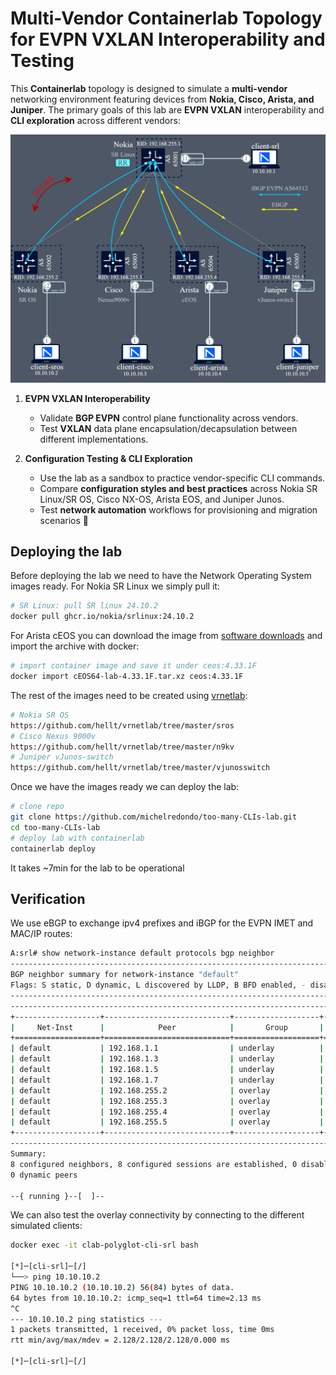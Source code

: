 # Multi-Vendor Containerlab Topology for EVPN VXLAN Interoperability and Testing

This **Containerlab** topology is designed to simulate a **multi-vendor** networking environment featuring devices from **Nokia, Cisco, Arista, and Juniper**. The primary goals of this lab are **EVPN VXLAN** interoperability and **CLI exploration** across different vendors:


![](./img/toomanyclis.png)
 

1. **EVPN VXLAN Interoperability**
	- Validate **BGP EVPN** control plane functionality across vendors.
	- Test **VXLAN** data plane encapsulation/decapsulation between different implementations.

2. **Configuration Testing & CLI Exploration**
	- Use the lab as a sandbox to practice vendor-specific CLI commands.
	- Compare **configuration styles and best practices** across Nokia SR Linux/SR OS, Cisco NX-OS, Arista EOS, and Juniper Junos.
	- Test **network automation** workflows for provisioning and migration scenarios 🚀

## Deploying the lab
Before deploying the lab we need to have the Network Operating System images ready.
For Nokia SR Linux we simply pull it: 
```bash
# SR Linux: pull SR linux 24.10.2
docker pull ghcr.io/nokia/srlinux:24.10.2
```
For Arista cEOS you can download the image from [software downloads](https://www.arista.com/en/support/software-download) and import the archive with docker:
```bash
# import container image and save it under ceos:4.33.1F
docker import cEOS64-lab-4.33.1F.tar.xz ceos:4.33.1F
```
The rest of the images need to be created using [vrnetlab](https://github.com/hellt/vrnetlab):
```bash
# Nokia SR OS
https://github.com/hellt/vrnetlab/tree/master/sros
# Cisco Nexus 9000v
https://github.com/hellt/vrnetlab/tree/master/n9kv
# Juniper vJunos-switch
https://github.com/hellt/vrnetlab/tree/master/vjunosswitch
```
Once we have the images ready we can deploy the lab:
```bash
# clone repo
git clone https://github.com/michelredondo/too-many-CLIs-lab.git
cd too-many-CLIs-lab
# deploy lab with containerlab
containerlab deploy
```
It takes ~7min for the lab to be operational

## Verification
We use eBGP to exchange ipv4 prefixes and iBGP for the EVPN IMET and MAC/IP routes:
```bash
A:srl# show network-instance default protocols bgp neighbor
---------------------------------------------------------------------------------------------------------------------------------------------------------------------------------
BGP neighbor summary for network-instance "default"
Flags: S static, D dynamic, L discovered by LLDP, B BFD enabled, - disabled, * slow
---------------------------------------------------------------------------------------------------------------------------------------------------------------------------------
---------------------------------------------------------------------------------------------------------------------------------------------------------------------------------
+-------------------+----------------------------+-------------------+-------+----------+----------------+----------------+--------------+----------------------------+
|     Net-Inst      |            Peer            |       Group       | Flags | Peer-AS  |     State      |     Uptime     |   AFI/SAFI   |       [Rx/Active/Tx]       |
+===================+============================+===================+=======+==========+================+================+==============+============================+
| default           | 192.168.1.1                | underlay          | S     | 65002    | established    | 0d:13h:24m:43s | ipv4-unicast | [2/1/8]                    |
| default           | 192.168.1.3                | underlay          | S     | 65003    | established    | 0d:13h:18m:14s | ipv4-unicast | [2/1/8]                    |
| default           | 192.168.1.5                | underlay          | S     | 65004    | established    | 0d:13h:27m:55s | ipv4-unicast | [2/1/8]                    |
| default           | 192.168.1.7                | underlay          | S     | 65005    | established    | 0d:13h:25m:58s | ipv4-unicast | [2/1/8]                    |
| default           | 192.168.255.2              | overlay           | S     | 64512    | established    | 0d:13h:23m:43s | evpn         | [2/2/8]                    |
| default           | 192.168.255.3              | overlay           | S     | 64512    | established    | 0d:13h:18m:1s  | evpn         | [2/2/8]                    |
| default           | 192.168.255.4              | overlay           | S     | 64512    | established    | 0d:13h:27m:49s | evpn         | [2/2/8]                    |
| default           | 192.168.255.5              | overlay           | S     | 64512    | established    | 0d:13h:25m:53s | evpn         | [2/2/8]                    |
+-------------------+----------------------------+-------------------+-------+----------+----------------+----------------+--------------+----------------------------+
---------------------------------------------------------------------------------------------------------------------------------------------------------------------------------
Summary:
8 configured neighbors, 8 configured sessions are established, 0 disabled peers
0 dynamic peers

--{ running }--[  ]--
```
We can also test the overlay connectivity by connecting to the different simulated clients:
```bash
docker exec -it clab-polyglot-cli-srl bash

[*]─[cli-srl]─[/]
└──> ping 10.10.10.2
PING 10.10.10.2 (10.10.10.2) 56(84) bytes of data.
64 bytes from 10.10.10.2: icmp_seq=1 ttl=64 time=2.13 ms
^C
--- 10.10.10.2 ping statistics ---
1 packets transmitted, 1 received, 0% packet loss, time 0ms
rtt min/avg/max/mdev = 2.128/2.128/2.128/0.000 ms

[*]─[cli-srl]─[/]
```
